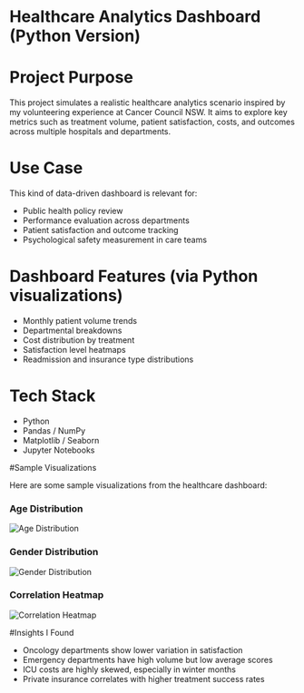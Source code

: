 # Healthcare Analytics Dashboard (Python Version)

# Project Purpose

This project simulates a realistic healthcare analytics scenario inspired by my volunteering experience at Cancer Council NSW. It aims to explore key metrics such as treatment volume, patient satisfaction, costs, and outcomes across multiple hospitals and departments.

# Use Case

This kind of data-driven dashboard is relevant for:
- Public health policy review
- Performance evaluation across departments
- Patient satisfaction and outcome tracking
- Psychological safety measurement in care teams

# Dashboard Features (via Python visualizations)
- Monthly patient volume trends
- Departmental breakdowns
- Cost distribution by treatment
- Satisfaction level heatmaps
- Readmission and insurance type distributions

# Tech Stack

- Python
- Pandas / NumPy
- Matplotlib / Seaborn
- Jupyter Notebooks

#Sample Visualizations


Here are some sample visualizations from the healthcare dashboard:

### Age Distribution
![Age Distribution](figs/age_distribution.png)

### Gender Distribution
![Gender Distribution](figs/gender_distribution.png)

### Correlation Heatmap
![Correlation Heatmap](figs/heatmap_correlation.png)


#Insights I Found
- Oncology departments show lower variation in satisfaction
- Emergency departments have high volume but low average scores
- ICU costs are highly skewed, especially in winter months
- Private insurance correlates with higher treatment success rates


